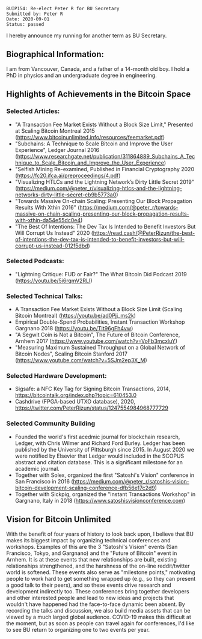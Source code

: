     BUIP154: Re-elect Peter R for BU Secretary
    Submitted by: Peter R
    Date: 2020-09-01
    Status: passed

I hereby announce my running for another term as BU Secretary.

## Biographical Information:

I am from Vancouver, Canada, and a father of a 14-month old boy. I hold a PhD in physics and an undergraduate degree in engineering.

## Highlights of Achievements in the Bitcoin Space

### Selected Articles:

- "A Transaction Fee Market Exists Without a Block Size Limit," Presented at Scaling Bitcoin Montreal 2015 (https://www.bitcoinunlimited.info/resources/feemarket.pdf)
- "Subchains: A Technique to Scale Bitcoin and Improve the User Experience", Ledger Journal 2016 (https://www.researchgate.net/publication/311864889_Subchains_A_Technique_to_Scale_Bitcoin_and_Improve_the_User_Experience)
- "Selfish Mining Re-examined, Published in Financial Cryptography 2020 (https://fc20.ifca.ai/preproceedings/4.pdf)
- "Visualizing HTLCs and the Lightning Network’s Dirty Little Secret 2019" (https://medium.com/@peter_r/visualizing-htlcs-and-the-lightning-networks-dirty-little-secret-cb9b5773a0)
- "Towards Massive On-chain Scaling: Presenting Our Block Propagation Results With Xthin 2016" (https://medium.com/@peter_r/towards-massive-on-chain-scaling-presenting-our-block-propagation-results-with-xthin-da54e55dc0e4)
- "The Best Of Intentions: The Dev Tax Is Intended to Benefit Investors But Will Corrupt Us Instead" 2020 (https://read.cash/@PeterRizun/the-best-of-intentions-the-dev-tax-is-intended-to-benefit-investors-but-will-corrupt-us-instead-012f5dbd)

### Selected Podcasts:

- "Lightning Critique: FUD or Fair?" The What Bitcoin Did Podcast 2019 (https://youtu.be/5i6rqmV2RLI)


### Selected Technical Talks:

- A Transaction Fee Market Exists Without a Block Size Limit (Scaling Bitcoin Montreal) (https://youtu.be/ad0Pjj_ms2k)
- Empirical Double-Spend Probabilities, Instant Transaction Workshop Gargnano 2018 (https://youtu.be/TIt96gFh4vw)
- "A Segwit Coin is Not a Bitcoin", The Future of Bitcoin Conference, Arnhem 2017 (https://www.youtube.com/watch?v=VoFb3mcxluY)
- "Measuring Maximum Sustained Throughput on a Global Network of Bitcoin Nodes", Scaling Bitcoin Stanford 2017 (https://www.youtube.com/watch?v=5SJm2ep3X_M)

### Selected Hardware Development:

- Sigsafe: a NFC Key Tag for Signing Bitcoin Transactions, 2014, https://bitcointalk.org/index.php?topic=610453.0
- Cashdrive (FPGA-based UTXO database), 2020, https://twitter.com/PeterRizun/status/1247554984968777729

### Selected Community Building

- Founded the world's first acedmic journal for blockchain research, Ledger, with Chris Wilmer and Richard Ford Burley. Ledger has been published by the University of Pittsburgh since 2015. In August 2020 we were notified by Elsevier that Ledger would included in the SCOPUS abstract and citation database. This is a significant milestone for an academic journal.
- Together with Solex, organized the first "Satoshi's Vision" conference in San Francisco in 2016 (https://medium.com/@peter_r/satoshis-vision-bitcoin-development-scaling-conference-dfb56e17c2d9)
- Together with Sickpig, organized the "Instant Transactions Workshop" in Gargnano, Italy in 2018 (https://www.satoshisvisionconference.com)

## Vision for Bitcoin Unlimited

With the benefit of four years of history to look back upon, I believe that BU makes its biggest impact by organizing technical conferences and workshops. Examples of this are the 3 "Satoshi's Vision" events (San Francisco, Tokyo, and Gargnano) and the "Future of Bitcoin" event in Arnhem. It is at these events that new relationships are built, existing relationships strengthened, and the harshness of the on-line reddit/twitter world is softened. These events also serve as "milestone points," motivating people to work hard to get something wrapped up (e.g., so they can present a good talk to their peers), and so these events drive research and development indirectly too. These conferences bring together developers and other interested people and lead to new ideas and projects that wouldn't have happened had the face-to-face dynamic been absent. By recording the talks and discussion, we also build media assets that can be viewed by a much larged global audience. COVID-19 makes this difficult at the moment, but as soon as people can travel again for conferences, I'd like to see BU return to organizing one to two events per year.
